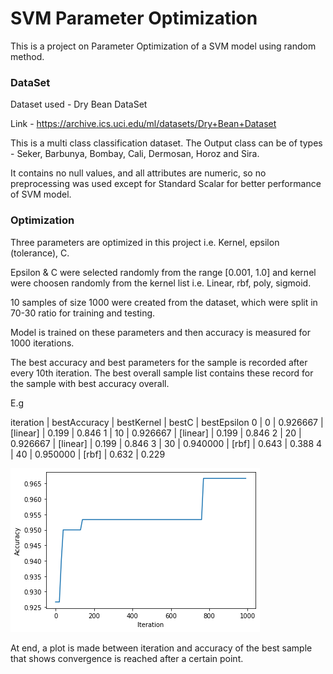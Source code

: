 # SVM Parameter Optimization

This is a project on Parameter Optimization of a SVM model using random method.

### DataSet

Dataset used - Dry Bean DataSet 

Link - https://archive.ics.uci.edu/ml/datasets/Dry+Bean+Dataset

This is a multi class classification dataset. The Output class can be of types - Seker, Barbunya, Bombay, Cali, Dermosan, Horoz and Sira.

It contains no null values, and all attributes are numeric, so no preprocessing was used except for Standard Scalar for better performance of SVM model.

### Optimization

Three parameters are optimized in this project i.e. Kernel, epsilon (tolerance), C.

Epsilon & C were selected randomly from the range [0.001, 1.0] and kernel were choosen randomly from the kernel list i.e. Linear, rbf, poly, sigmoid.

10 samples of size 1000 were created from the dataset, which were split in 70-30 ratio for training and testing.

Model is trained on these parameters and then accuracy is measured for 1000 iterations.

The best accuracy and best parameters for the sample is recorded after every 10th iteration. The best overall sample list contains these record for the sample with best accuracy overall.

E.g

iteration | bestAccuracy | bestKernel | bestC | bestEpsilon
0 | 0 | 0.926667 | [linear] | 0.199 | 0.846
1 | 10 | 0.926667 | [linear] | 0.199 | 0.846
2 | 20 | 0.926667 | [linear] | 0.199 | 0.846
3 | 30 | 0.940000 | [rbf] | 0.643 | 0.388
4 | 40 | 0.950000 | [rbf] | 0.632 | 0.229

![Line Graph](./output.png)

At end, a plot is made between iteration and accuracy of the best sample that shows convergence is reached after a certain point.